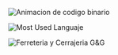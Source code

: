 ![Animacion de codigo binario](https://upload.wikimedia.org/wikipedia/commons/thumb/f/f6/Desbordamiento_Octeto_Byte_Overflow.gif/1200px-Desbordamiento_Octeto_Byte_Overflow.gif "Codigo Binario")

![Most Used Languaje](https://github-readme-stats.vercel.app/api/top-langs/?username=BryanGuevara&theme=blue-green)

![Ferreteria y Cerrajeria G&G](https://img.shields.io/github/languages/top/ProyectosPersonales2013/FerreteriayCerrajeriaGyG "Ferreteria y Cerrajeria G&G")